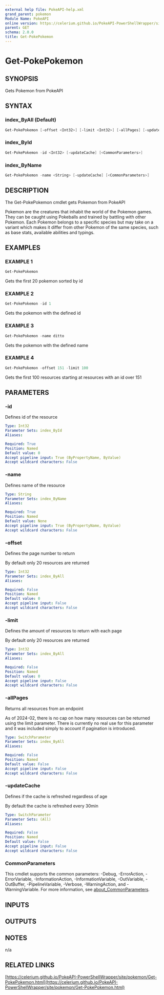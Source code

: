 ```yaml
---
external help file: PokeAPI-help.xml
grand_parent: pokemon
Module Name: PokeAPI
online version: https://celerium.github.io/PokeAPI-PowerShellWrapper/site/pokemon/Get-PokePokemon.html
parent: GET
schema: 2.0.0
title: Get-PokePokemon
---
```


# Get-PokePokemon

## SYNOPSIS
Gets Pokemon from PokeAPI

## SYNTAX

### index_ByAll (Default)
```powershell
Get-PokePokemon [-offset <Int32>] [-limit <Int32>] [-allPages] [-updateCache] [<CommonParameters>]
```

### index_ById
```powershell
Get-PokePokemon -id <Int32> [-updateCache] [<CommonParameters>]
```

### index_ByName
```powershell
Get-PokePokemon -name <String> [-updateCache] [<CommonParameters>]
```

## DESCRIPTION
The Get-PokePokemon cmdlet gets Pokemon from PokeAPI

Pokemon are the creatures that inhabit the world of the Pokemon games.
They can be caught using Pokeballs and trained by battling with other Pokemon.
Each Pokemon belongs to a specific species but may take on a variant which makes
it differ from other Pokemon of the same species, such as base stats,
available abilities and typings.

## EXAMPLES

### EXAMPLE 1
```powershell
Get-PokePokemon
```

Gets the first 20 pokemon sorted by id

### EXAMPLE 2
```powershell
Get-PokePokemon -id 1
```

Gets the pokemon with the defined id

### EXAMPLE 3
```powershell
Get-PokePokemon -name ditto
```

Gets the pokemon with the defined name

### EXAMPLE 4
```powershell
Get-PokePokemon -offset 151 -limit 100
```

Gets the first 100 resources starting at resources with
an id over 151

## PARAMETERS

### -id
Defines id of the resource

```yaml
Type: Int32
Parameter Sets: index_ById
Aliases:

Required: True
Position: Named
Default value: 0
Accept pipeline input: True (ByPropertyName, ByValue)
Accept wildcard characters: False
```

### -name
Defines name of the resource

```yaml
Type: String
Parameter Sets: index_ByName
Aliases:

Required: True
Position: Named
Default value: None
Accept pipeline input: True (ByPropertyName, ByValue)
Accept wildcard characters: False
```

### -offset
Defines the page number to return

By default only 20 resources are returned

```yaml
Type: Int32
Parameter Sets: index_ByAll
Aliases:

Required: False
Position: Named
Default value: 0
Accept pipeline input: False
Accept wildcard characters: False
```

### -limit
Defines the amount of resources to return with each page

By default only 20 resources are returned

```yaml
Type: Int32
Parameter Sets: index_ByAll
Aliases:

Required: False
Position: Named
Default value: 0
Accept pipeline input: False
Accept wildcard characters: False
```

### -allPages
Returns all resources from an endpoint

As of 2024-02, there is no cap on how many resources can be
returned using the limit parameter.
There is currently no real
use for this parameter and it was included simply to account if
pagination is introduced.

```yaml
Type: SwitchParameter
Parameter Sets: index_ByAll
Aliases:

Required: False
Position: Named
Default value: False
Accept pipeline input: False
Accept wildcard characters: False
```

### -updateCache
Defines if the cache is refreshed regardless of age

By default the cache is refreshed every 30min

```yaml
Type: SwitchParameter
Parameter Sets: (All)
Aliases:

Required: False
Position: Named
Default value: False
Accept pipeline input: False
Accept wildcard characters: False
```

### CommonParameters
This cmdlet supports the common parameters: -Debug, -ErrorAction, -ErrorVariable, -InformationAction, -InformationVariable, -OutVariable, -OutBuffer, -PipelineVariable, -Verbose, -WarningAction, and -WarningVariable. For more information, see [about_CommonParameters](http://go.microsoft.com/fwlink/?LinkID=113216).

## INPUTS

## OUTPUTS

## NOTES
n/a

## RELATED LINKS

[https://celerium.github.io/PokeAPI-PowerShellWrapper/site/pokemon/Get-PokePokemon.html](https://celerium.github.io/PokeAPI-PowerShellWrapper/site/pokemon/Get-PokePokemon.html)

